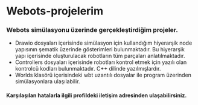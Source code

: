 # Webots-projelerim
### Webots simülasyonu üzerinde gerçekleştirdiğim projeler.
- Drawio dosyaları içerisinde simülasyon için kullandığım hiyerarşik node yapısının şematik üzerinde gösterimleri bulunmaktadır. Bu hiyerarşik yapı içerisinde oluşturulacak robotların tüm parçaları anlatılmaktadır.
- Controllers dosyaları içerisinde robotları kontrol etmek için yazılı olan kontrolcü kodları bulunmaktadır. C++ dilinde yazılmışlardır.
- Worlds klasörü içerisindeki wbt uzantılı dosyalar ile program üzerinden simülasyonlara ulaşılabilir.
#### Karşılaşılan hatalarla ilgili profildeki iletişim adresinden ulaşabilirsiniz.
